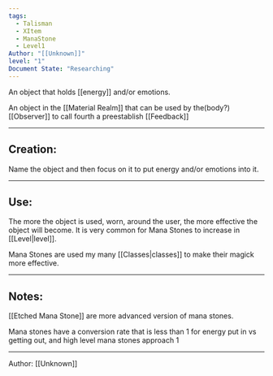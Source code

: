```yaml
---
tags:
  - Talisman
  - XItem
  - ManaStone
  - Level1
Author: "[[Unknown]]"
level: "1"
Document State: "Researching"
---
```

An object that holds [[energy]] and/or emotions.

An object in the [[Material Realm]] that can be used by the(body?) [[Observer]] to call fourth a preestablish [[Feedback]]
- - -
## Creation: 
Name the object and then focus on it to put energy and/or emotions into it. 
- - -
## Use:
The more the object is used, worn, around the user, the more effective the object will become.
It is very common for Mana Stones to increase in [[Level|level]].

Mana Stones are used my many [[Classes|classes]] to make their magick more effective.
- - -
## Notes:
[[Etched Mana Stone]] are more advanced version of mana stones.

Mana stones have a conversion rate that is less than 1 for energy put in vs getting out, and high level mana stones approach 1
- - -
Author: [[Unknown]]
